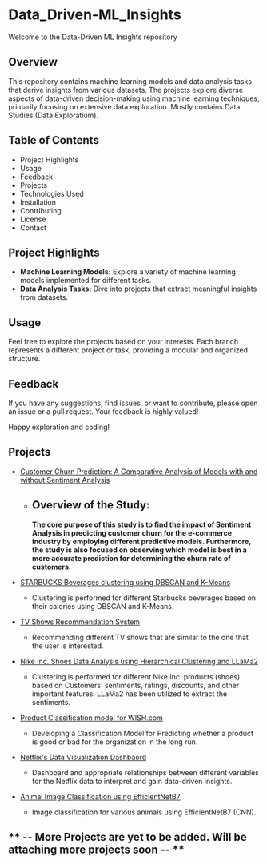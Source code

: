 # Data_Driven-ML_Insights

Welcome to the Data-Driven ML Insights repository
## Overview

This repository contains machine learning models and data analysis tasks that derive insights from various datasets. The projects explore diverse aspects of data-driven decision-making using machine learning techniques, primarily focusing on extensive data exploration. Mostly contains Data Studies (Data Exploratium).

## Table of Contents
- Project Highlights
- Usage
- Feedback
- Projects
- Technologies Used
- Installation
- Contributing
- License
- Contact

## Project Highlights

- **Machine Learning Models:** Explore a variety of machine learning models implemented for different tasks.
- **Data Analysis Tasks:** Dive into projects that extract meaningful insights from datasets.

## Usage

Feel free to explore the projects based on your interests. Each branch represents a different project or task, providing a modular and organized structure.

## Feedback

If you have any suggestions, find issues, or want to contribute, please open an issue or a pull request. Your feedback is highly valued!

Happy exploration and coding!

## Projects

* [Customer Churn Prediction: A Comparative Analysis of Models with and without Sentiment Analysis](https://github.com/GaneshKotaSLU/Customer-Churn-Prediction.git)
   * ## Overview of the Study:
     
     **The core purpose of this study is to find the impact of Sentiment Analysis in predicting customer churn for the e-commerce industry by employing different predictive models.
     Furthermore, the study is also focused on observing which model is best in a more accurate prediction for determining the churn rate of customers.**
   

* [STARBUCKS Beverages clustering using DBSCAN and K-Means](https://github.com/GaneshKotaSLU/Data_Driven-ML_Insights/blob/STARBUCKS---K-Means-and-DBSCAN-Clustering/)
   - Clustering is performed for different Starbucks beverages based on their calories using DBSCAN and K-Means.

* [TV Shows Recommendation System](https://github.com/GaneshKotaSLU/Data_Driven-ML_Insights/blob/TV-Show-Recommendation-System/TV_Shows_Recommendation_System%20(1).ipynb)
   - Recommending different TV shows that are similar to the one that the user is interested.
  
* [Nike Inc. Shoes Data Analysis using Hierarchical Clustering and LLaMa2](https://github.com/GaneshKotaSLU/Data_Driven-ML_Insights/blob/Nike-Shoe-Data-Analysis-Hierarchical-Clustering/README.md)
   - Clustering is performed for different Nike Inc. products (shoes) based on Customers' sentiments, ratings, discounts, and other important features. LLaMa2 has been utilized to extract the sentiments.

* [Product Classification model for WISH.com](https://github.com/GaneshKotaSLU/Data_Driven-ML_Insights/tree/Wish_E-Commerce-Analysis)
   - Developing a Classification Model for Predicting whether a product is good or bad for the organization in the long run.

*  [Netflix's Data Visualization Dashbaord](https://github.com/GaneshKotaSLU/Data_Driven-ML_Insights/tree/DataVisualization)
   - Dashboard and appropriate relationships between different variables for the Netflix data to interpret and gain data-driven insights.

* [Animal Image Classification using EfficientNetB7](https://github.com/GaneshKotaSLU/Data_Driven-ML_Insights/tree/Deep_Learning_ImageClassification)
   - Image classification for various animals using EfficientNetB7 (CNN).
     
## ** -- More Projects are yet to be added. Will be attaching more projects soon -- **

